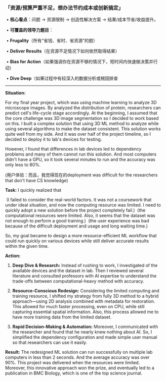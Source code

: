### 「资源/预算严重不足，想办法节约成本或创新搞定」

​	•	**核心看点**：问题 -> 资源限制 -> 创造性解决方案 -> 结果/成本节省/收益提升。

​	•	**可覆盖的领导力题目**：

​	•	**Frugality**（所有“省钱、省时、省资源”的题）

​	•	**Deliver Results**（在资源不足情况下如何依然取得结果）

​	•	**Bias for Action**（如果强调你在资源不够的情况下，短时间内快速做决策并行动）

​	•	**Dive Deep**（如果过程中有较深入的数据分析或根因排查

------

**Situation:**

For my final year project, which was using machine learning to analyze 3D microscope images. By analyzed the distribution of protein, researchers can predict cell's life-cycle stage accordingly. At the beginning, I assumed that the core challenge was 3D image segmentation so I decided to work based on this. I built a complex solution that using 3D ML method to analyze while using several algorithms to make the dataset consistent. This solution works quite well from my side. And it was over half of the project timeline, so I decided to deploy it to lab's devices for testing.

However, I found that differences in lab devices led to dependency problems and many of them cannot run this solution. And most computers didn't have a GPU, so it took several minutes to run and the accuracy was only less to 80%.

(用户体验：而且，我觉得现在的deployment was difficult for the researchers that don't have CS knowledge)

**Task:**
I quickly realized that 

​    (I failed to consider the real-world factors. It was not a coursework that under ideal situation, and now the computing resource was limited. I need to quickly adopt a new solution before the project completely fail.) 
​    (the computational resources were limited. Also, it seems that the dataset was not enough to perform a good training.) 
​    (the user experience was bad because of the difficult deployment and usage and long waiting time.)

So, my goal became to design a more resource-efficient ML workflow that could run quickly on various devices while still deliver accurate results within the given time.

**Action:**

1. **Deep Dive & Research:** Instead of rushing to work, I investigated of the available devices and the dataset in lab. Then I reviewed several literature and consulted professors with AI expertise to understand the trade-offs between computational-heavy method with accuracy. 
2. **Resource-Conscious Redesign:** Considering the limited computing and training resource, I shifted my strategy from fully 3D method to a hybrid approach—using 2D analysis combined with metadata for restoration. This allowed for much faster processing, even on CPU, while still capturing essential spatial information. Also, this process allowed me to have more training data from the limited dataset.



1. **Rapid Decision-Making & Automation:** Moreover, I communicated with the researcher and found that he nearly knew nothing about AI. So, I simplified the dependency configuration and made simple user manual so that researchers can use it easily.

**Result:**
The redesigned ML solution can run successfully on multiple lab computers in less than 2 seconds. And the average accuracy was over 90%. This project was delivered when the resources were limited. Moreover, this innovative approach  won the prize, and eventually led to a publication in BMC Biology, which is one of the top science journal.
